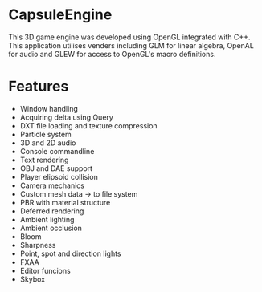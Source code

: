 # CapsuleEngine
This 3D game engine was developed using OpenGL integrated with C++. This application utilises venders including GLM for linear algebra, OpenAL for audio and GLEW for access to OpenGL's macro definitions.

# Features
- Window handling
- Acquiring delta using Query
- DXT file loading and texture compression
- Particle system
- 3D and 2D audio
- Console commandline
- Text rendering
- OBJ and DAE support
- Player elipsoid collision
- Camera mechanics
- Custom mesh data -> to file system
- PBR with material structure
- Deferred rendering
- Ambient lighting
- Ambient occlusion
- Bloom
- Sharpness
- Point, spot and direction lights
- FXAA
- Editor funcions
- Skybox
